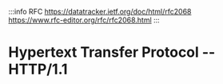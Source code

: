 :::info RFC
<https://datatracker.ietf.org/doc/html/rfc2068>  
<https://www.rfc-editor.org/rfc/rfc2068.html>
:::

# Hypertext Transfer Protocol -- HTTP/1.1
